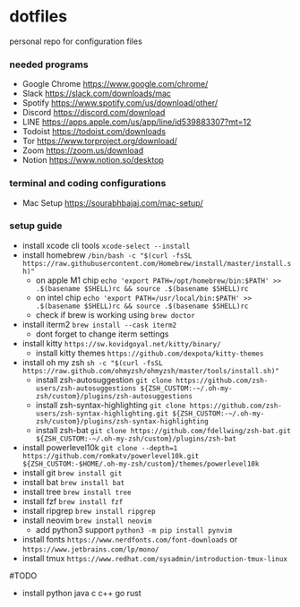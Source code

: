 # dotfiles
personal repo for configuration files

### needed programs
- Google Chrome https://www.google.com/chrome/
- Slack https://slack.com/downloads/mac
- Spotify https://www.spotify.com/us/download/other/
- Discord https://discord.com/download
- LINE https://apps.apple.com/us/app/line/id539883307?mt=12
- Todoist https://todoist.com/downloads
- Tor https://www.torproject.org/download/
- Zoom https://zoom.us/download
- Notion https://www.notion.so/desktop

### terminal and coding configurations
- Mac Setup https://sourabhbajaj.com/mac-setup/

### setup guide
- install xcode cli tools `xcode-select --install`
- install homebrew `/bin/bash -c "$(curl -fsSL https://raw.githubusercontent.com/Homebrew/install/master/install.sh)"`
  - on apple M1 chip `echo 'export PATH=/opt/homebrew/bin:$PATH' >> .$(basename $SHELL)rc && source .$(basename $SHELL)rc`
  - on intel chip `echo 'export PATH=/usr/local/bin:$PATH' >> .$(basename $SHELL)rc && source .$(basename $SHELL)rc`
  - check if brew is working using `brew doctor`
- install iterm2 `brew install --cask iterm2`
  - dont forget to change iterm settings
- install kitty `https://sw.kovidgoyal.net/kitty/binary/`
  - install kitty themes `https://github.com/dexpota/kitty-themes`
- install oh my zsh `sh -c "$(curl -fsSL https://raw.github.com/ohmyzsh/ohmyzsh/master/tools/install.sh)"`
  - install zsh-autosuggestion `git clone https://github.com/zsh-users/zsh-autosuggestions ${ZSH_CUSTOM:-~/.oh-my-zsh/custom}/plugins/zsh-autosuggestions`
  - install zsh-syntax-highlighting `git clone https://github.com/zsh-users/zsh-syntax-highlighting.git ${ZSH_CUSTOM:-~/.oh-my-zsh/custom}/plugins/zsh-syntax-highlighting`
  - install zsh-bat `git clone https://github.com/fdellwing/zsh-bat.git ${ZSH_CUSTOM:-~/.oh-my-zsh/custom}/plugins/zsh-bat`
- install powerlevel10k `git clone --depth=1 https://github.com/romkatv/powerlevel10k.git ${ZSH_CUSTOM:-$HOME/.oh-my-zsh/custom}/themes/powerlevel10k`
- install git `brew install git`
- install bat `brew install bat`
- install tree `brew install tree`
- install fzf `brew install fzf`
- install ripgrep `brew install ripgrep`
- install neovim `brew install neovim`
  - add python3 support `python3 -m pip install pynvim`
- install fonts `https://www.nerdfonts.com/font-downloads` or `https://www.jetbrains.com/lp/mono/`
- install tmux `https://www.redhat.com/sysadmin/introduction-tmux-linux`

#TODO
- install python java c c++ go rust
